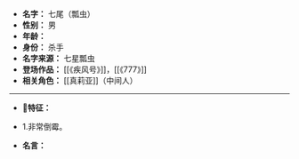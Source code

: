 
- **名字：** 七尾（瓢虫）
- **性别：** 男
- **年龄：** 
- **身份：** 杀手
- **名字来源：** 七星瓢虫
- **登场作品：** [[《疾风号》]]，[[《777》]]  
- **相关角色：** [[真莉亚]]（中间人）

---

- **🐞特征：** 

- 1.非常倒霉。

- **名言：** 